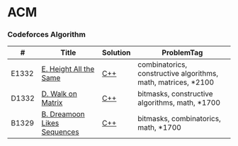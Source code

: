 # ACM



### Codeforces Algorithm

| # | Title | Solution | ProblemTag |
|---| ------| ---------| -----------|
|E1332|[E. Height All the Same](https://codeforces.com/contest/1332/problem/E)|[C++](./codeforces/HeightAllTheSame/HeightAllTheSame.cpp)|combinatorics, constructive algorithms, math, matrices, *2100|
|D1332|[D. Walk on Matrix](https://codeforces.com/contest/1332/problem/D)|[C++](./codeforces/WalkOnMatrix/WalkOnMatrix.cpp)|bitmasks, constructive algorithms, math, *1700|
|B1329|[B. Dreamoon Likes Sequences](https://codeforces.com/contest/1329/problem/B)|[C++](./codeforces/DreamoonLikesSequences/DreamoonLikesSequences.cpp)|bitmasks, combinatorics, math, *1700|
